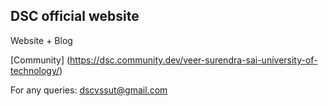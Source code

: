 ## DSC official website
Website + Blog 

[Community] (https://dsc.community.dev/veer-surendra-sai-university-of-technology/)

For any queries: dscvssut@gmail.com
